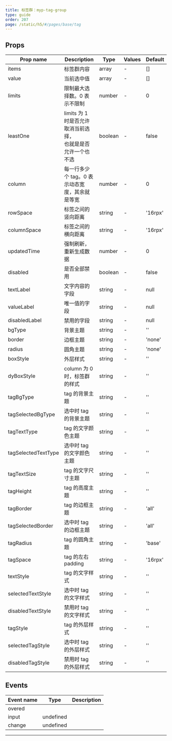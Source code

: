 ```yaml
---
title: 标签群：myp-tag-group
type: guide
order: 207
page: /static/h5/#/pages/base/tag
---
```


## Props

| Prop name           | Description                                                      | Type    | Values | Default |
| ------------------- | ---------------------------------------------------------------- | ------- | ------ | ------- |
| items               | 标签群内容                                                       | array   | -      | []      |
| value               | 当前选中值                                                       | array   | -      | []      |
| limits              | 限制最大选择数。0 表示不限制                                     | number  | -      | 0       |
| leastOne            | limits 为 1 时是否允许取消当前选择，<br>也就是是否允许一个也不选 | boolean | -      | false   |
| column              | 每一行多少个 tag。0 表示动态宽度，其余就是等宽                   | number  | -      | 0       |
| rowSpace            | 标签之间的竖向距离                                               | string  | -      | '16rpx' |
| columnSpace         | 标签之间的横向距离                                               | string  | -      | '16rpx' |
| updatedTime         | 强制刷新，重新生成数据                                           | number  | -      | 0       |
| disabled            | 是否全部禁用                                                     | boolean | -      | false   |
| textLabel           | 文字内容的字段                                                   | string  | -      | null    |
| valueLabel          | 唯一值的字段                                                     | string  | -      | null    |
| disabledLabel       | 禁用的字段                                                       | string  | -      | null    |
| bgType              | 背景主题                                                         | string  | -      | ''      |
| border              | 边框主题                                                         | string  | -      | 'none'  |
| radius              | 圆角主题                                                         | string  | -      | 'none'  |
| boxStyle            | 外层样式                                                         | string  | -      | ''      |
| dyBoxStyle          | column 为 0 时，标签群的样式                                     | string  | -      | ''      |
| tagBgType           | tag 的背景主题                                                   | string  | -      | ''      |
| tagSelectedBgType   | 选中时 tag 的背景主题                                            | string  | -      | ''      |
| tagTextType         | tag 的文字颜色主题                                               | string  | -      | ''      |
| tagSelectedTextType | 选中时 tag 的文字颜色主题                                        | string  | -      | ''      |
| tagTextSize         | tag 的文字尺寸主题                                               | string  | -      | ''      |
| tagHeight           | tag 的高度主题                                                   | string  | -      | ''      |
| tagBorder           | tag 的边框主题                                                   | string  | -      | 'all'   |
| tagSelectedBorder   | 选中时 tag 的边框主题                                            | string  | -      | 'all'   |
| tagRadius           | tag 的圆角主题                                                   | string  | -      | 'base'  |
| tagSpace            | tag 的左右 padding                                               | string  | -      | '16rpx' |
| textStyle           | tag 的文字样式                                                   | string  | -      | ''      |
| selectedTextStyle   | 选中时 tag 的文字样式                                            | string  | -      | ''      |
| disabledTextStyle   | 禁用时 tag 的文字样式                                            | string  | -      | ''      |
| tagStyle            | tag 的外层样式                                                   | string  | -      | ''      |
| selectedTagStyle    | 选中时 tag 的外层样式                                            | string  | -      | ''      |
| disabledTagStyle    | 禁用时 tag 的外层样式                                            | string  | -      | ''      |

## Events

| Event name | Type      | Description |
| ---------- | --------- | ----------- |
| overed     |           |
| input      | undefined |
| change     | undefined |

---

